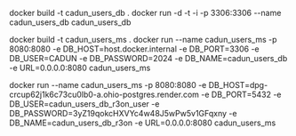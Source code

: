 docker build -t cadun_users_db .
docker run -d -t -i -p 3306:3306 --name cadun_users_db cadun_users_db


docker build -t cadun_users_ms .
docker run --name cadun_users_ms -p 8080:8080 -e DB_HOST=host.docker.internal -e DB_PORT=3306 -e DB_USER=CADUN -e DB_PASSWORD=2024 -e DB_NAME=cadun_users_db -e URL=0.0.0.0:8080 cadun_users_ms

docker run --name cadun_users_ms -p 8080:8080 -e DB_HOST=dpg-crcup62j1k6c73cu0lb0-a.ohio-postgres.render.com -e DB_PORT=5432 -e DB_USER=cadun_users_db_r3on_user -e DB_PASSWORD=3yZ19qokcHXVYc4w48J5wPw5v1GFqxny -e DB_NAME=cadun_users_db_r3on -e URL=0.0.0.0:8080 cadun_users_ms